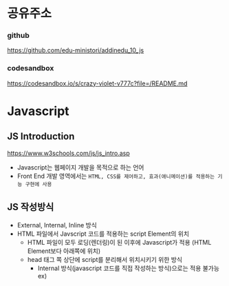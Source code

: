 # 공유주소

### github

https://github.com/edu-ministori/addinedu_10_js

### codesandbox

https://codesandbox.io/s/crazy-violet-v777c?file=/README.md

# Javascript

## JS Introduction

https://www.w3schools.com/js/js_intro.asp

- Javascript는 웹페이지 개발을 목적으로 하는 언어
- Front End 개발 영역에서는 `HTML, CSS를 제어하고, 효과(애니메이션)를 적용하는 기능 구현에 사용`

## JS 작성방식

- External, Internal, Inline 방식
- HTML 파일에서 Javscript 코드를 적용하는 script Element의 위치
  - HTML 파일이 모두 로딩(렌더링)이 된 이후에 Javascript가 적용
    (HTML Element보다 아래쪽에 위치)
  - head 태그 쪽 상단에 script를 분리해서 위치시키기 위한 방식
    - Internal 방식(javascript 코드를 직접 작성하는 방식)으로는 적용 불가능 ex) <script>...<script>
    - External 방식 : script 태그에 defer attribute를 사용
      - 상단에 위치하더라도 defer attribute를 사용하면, HTML Element가 모두 로딩된 이후에 javascript 코드를 실행

## Javascript 언어를 공부하는 방법(순서)

> 언어적 관점
>
> - 프로그래밍 언어 문법
> - 일반적 알고리즘
>
> 활용적 관점
>
> - 활용 목적 : 웹 개발, 소프트웨어 개발, 게임 개발 / 사용 소프트웨어의 목적

```
Ex)

웹 FrontEnd 개발 : Javascript
1) 언어적 관점 : Javascript 문법
2) 활용적 관점 : 브라우저, HTML, CSS 연관 관계 => 서비스 개발

게임 개발 => 유니티/언리얼엔진 게임엔진 소프트웨어 => C#/C++
1) 언어적 관점 : C#/C++ 문법
2) 활용적 관점 : 게임엔진 소프트웨어에 적용, 게임프로그래밍 최적화

```

## Javascript(ECMAScript) Version

- ES5
- ES6

## ES6에서 추가된 내용

- 변수 개념 확장
- class 개념 추가
- 함수 사용 방식 확장
- 프레임워크, 라이브러리(ReactJS, NodeJS)에 사용됨

## Javascript

### 문법

- 변수 / 데이터 / 연산자
- 명령문(구문)
- 함수
- 배열/객체/class
- 추가문법

### Javascript 활용

- 이벤트
- HTML, CSS 와의 관계(제어)

## Javascript 문법

### JS variables

https://www.w3schools.com/js/js_variables.asp

> 변수
>
> - 변하는 수
> - 수(값:데이터)가 저장되는 공간

```
변수정의(선언)키워드(예약어) 변수이름= 초기값;

var a = 10;
```

> var
>
> - 변수 선언
> - 변수 값 변경 가능

```
Naming 표기법
- 동일한 이름 여러번 사용될 수 없음
- 여러단어를 사용해서 네이밍을 할 때 단어와 단어를 구분 : 가독성

snake case : car_person_name - File/Folder
kebab case : car-person-name - HTML/ id, class
camel case : carPersonName - javascript 변수, 함수
pascal case : CarPersonName - javascript Class
```

### JS Let, Const

https://www.w3schools.com/js/js_let.asp
https://www.w3schools.com/js/js_const.asp

- ES6에서 추가된 변수 선언 키워드

```
let a = 0;

const b = 'a';
```

> let
>
> - 변수 선언
> - 초기화 변수 값 변경 가능

> const(constant)
>
> - 변수 선언
> - 초기화 변수 값 변경 불가능
> - 복잡한 데이터를 간단한 변수 이름으로 대체사용하기 위한 경우

### JS Data type

https://www.w3schools.com/js/js_datatypes.asp

- 숫자, 문자, 객체

> 숫자
>
> - 숫자 데이터 : 정수, 실수

> 문자
>
> - 문자 데이터 : 문자(character), 문자열(string)

> boolean(논리데이터)
>
> - 참(true), 거짓(false) 두 가지 결과 값을 가지고 있는 타입

> 배열
>
> - 데이터 여러개가 나열된 집합

> 객체
>
> - 데이터 집합

> Javascript 데이터 타입을 구분하지 않음
>
> - 변수 선언시 구분하지 않음
> - 데이터 상세 타입을 구분하지 않음

- js

```
var a = 1; // var - 값을 변경할 수 있는 변수 선언
let b = 1.5; // let - 값을 변경할 수 있는 변수 선언
let c = 'hello';
```

- java

```
int a = 1; // int - 정수형태의 값을 변경할 수 있는 변수 선언
short b = 1; // short - 2byte 크기의 정수형태의 값을 변경할 수 있는 변수 선언
float b = 1.1; // float - 실수형태의 값을 변경할 수 있는 변수 선언
String d = "hello" // String - 문자열 형태의 값을 변경할 수 있는 변수 선언
```

### JS operator(연산자)

> 할당 연산자

```
=
```

> 산술 연산자

```
+, *, /, -, %
% : 나머지 계산
Ex) 5 % 3 = 2

+ 연산자 활용
5 + 5 =  10
5 + 'a' = '5a' (연결연산)
```

> 비교 연산자
>
> - 결과값 : boolean(t/f)

```
== : 같다(크기)
=== : 같다(크기, 타입)
!= : 같지않다(크기)
!== : 같지않다(크기, 타입)
> : 크다
< : 작다
>= : 크거나 같다
<= : 작거나 같다
```

> 논리 연산자
>
> - 결과값 : boolean(t/f)

```
&& : AND
|| : OR ( | -> pipe)
! : NOT

a > 5 && a < 10 : a는 5보다 크고 10보다 작다
a < 5 || a > 10 : a는 5보다 작거나 10보다 크다
!(a < 5) : a가 5보다 작지 않다
```

> 산술 연산 + 할당 연산

```
a += 1 => a = a + 1
=> 변수 += 값 : 값만큼 일정한 증가 연산

a = a + 1;
a += 1;
a++; (증가연산)

a = a - 1;
a -= 1;
a--; (감소연산)

a++,a-- => 증감연산자
```

> 명령문(구문) : 프로그래밍 실행 흐름의 변화를 줄 수 있음
>
> - 분기문
> - 반복문

### JS Condition

https://www.w3schools.com/js/js_if_else.asp

> if : 조건문 / 분기문
>
> - 식의 결과값이 참이면 실행문 실행,

```
if(condition){
  실행문
}

condition : 결과값이 boolean 데이터인 식

if(a>10){} : a>10 => true/false

if(a+1){} : a+1 => 음수, 0, 양수 : 0(false) / 정수(true)

if(a){} : a => true / false or 0 / 정수

if(true){}

if(condition1) {
  실행문1
}else if(condition2){
  실행문2
}else{
  실행문3
}

else if : 필요시 사용, 여러번 반복 사용 가능
else : 필요시 사용, 마지막에 한번 사용 가능

```

### JS switch

https://www.w3schools.com/js/js_switch.asp

> switch : 분기문

```
switch(expresstion) {
  case 결과값1:
    실행문1;
    break;
  case 결과값2:
    실행문2;
    break;
  default:
    실행문3;
}

expresstion : 표현식, 결과값이 일반 데이터(숫자, 문자, 불리언)
```

### for loop (반복문)

https://www.w3schools.com/js/js_loop_for.asp

- for 반복문 : 반복 횟수를 정해서 반복 실행

```
for(statement1; statement2; statement3){

}

statement1 :  for 반복문 실행전 최소 1번 실행 구문
statement2 :  코드블럭을 실행하기 위한 조건식 구문
statement3 : 코드 블럭 실행 후 반복 실행되는 구문
=> 3개의 statement는 반복횟수를 결정하는데 연관되는 구문

for (let i = 0; i<3; i++){
  console.log('반복실행');
}

0) let i = 0 구문실행 => i = 0

1) i<3 비교식 실행 => true
2) 코드블럭 실행(1)
3) i++ 실행 => i = 1

1') i<3 => true
2') 코드블럭 실행(2)
3') i++ => i=2

1'') i<3 => true
2'') 코드블럭 실행(3)
3'') i++ => i = 3

1''') i<3 => false
반복 실행 종료

```

### break/ continue

- break

  - 루프 구문 바깥으로 빠져나가는 키워드(구문)

- continue
  - 해당 회차 실행을 건너뛰는 키워드(구문)

### while

- condition 이 true 일때만 반복실행하는 구문

```
while(condition){
  실행문
}
```

```
while 사용 예 : 로그인

** while(true){} => 무한루프
whlie(true){

  //로그인 시도
  if( 입력한 아이디 === 저장된 db 아이디 && 입력한 비밀번호 === 저장된 db 비밀번호){
    //로그인성공
    break;
  }
}
```

### JS function

https://www.w3schools.com/js/js_functions.asp

> 함수
>
> - 여러 실행 코드들을 하나로 묶어주는 역할
> - 특정 기능을 할 수 있는 코드 블럭 단위로 패키징
> - 특정 기능을 재사용하기 위해서 함수를 사용

> - 매개변수
>   - 함수에 넣어주는 재료
>   - 함수에 여러가지 매개변수를 넣어줌으로써 다양한 결과를 얻을 수 있음

> - return(반환값)
>   - 함수에서 처리된 결과 값
>   - 함수를 호출한 쪽으로 결과값을 되돌려줌

```
1. 함수선언
function 함수이름([매개변수]){
  // 실행 코드 블럭
  [리턴값]
}


2. 함수호출(실행)
함수이름();

** []: 생략가능
```

### JS Array(배열)

https://www.w3schools.com/js/js_arrays.asp

- 개수가 많은 데이터를 대표되는 하나의 변수 이름으로 저장할 때 사용하는 데이터 타입

- 배열도 객체데이터

```
배열 선언
const cars = ['volvo','bmw','saab'];

// const 키워드를 사용해서 배열 선언시
// 배열 데이터의 원소는 변경, 추가, 삭제 가능
// 다른 배열 데이터로 변경은 불가능

ex) cars['hyundai', 'chevrolet', 'kia'] (X)
    cars[0] = 'hyundai' (O)

cars[0] => 'volvo'
cars[1] => 'bmw'
cars[2] => 'saab'

배열 접근(access)/ 변경 / 추가 / 삭제
cars[0] = 'hyundai';
```

### JS Object

https://www.w3schools.com/js/js_objects.asp

- 데이터들을 어떤 대상에 가깝게 다루고자 할 때
- 객체데이터는 property, method
- 각각의 객체데이터는 name:value로 구성됨(key:value)

```
객체 선언

const car = {
  type : 'Flat',
  model : '500',
  color : 'white'
}

객체 접근(access) / 추가 / 변경 / 삭제

console.log(car.type);

car.type = 'kia';

추가
car.weight = '850kg';

삭제
delete car.model;
```

### JS Class(클래스)

https://www.w3schools.com/js/js_classes.asp

> Class
>
> - 객체 데이터를 생성하기 위한 설계도
> - 클래스를 사용해서 만든 객체 데이터 : Instance(인스턴스)
> - 클래스 이름은 대문자로 시작

```
클래스 선언

class Car{
  constructor(name, year){ // 생성자 함수 => property 생성
    this.name = name; // this.name : 객체 property 이름 name
    this.year = year; // this.year : 객체 property 이름 year
  }
}

let car1 = new Car('hyundai', 2021);
let car2 = new Car('Kia', 2022);
```
